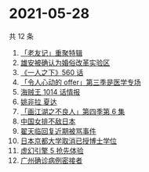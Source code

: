 # 2021-05-28

共 12 条

<!-- BEGIN -->
<!-- 最后更新时间 Fri May 28 2021 14:55:19 GMT+0800 (China Standard Time) -->

1. [「老友记」重聚特辑](https://www.zhihu.com/search?q=老友记重聚)
2. [雄安被确认为婚俗改革实验区](https://www.zhihu.com/search?q=雄安)
3. [《一人之下》560 话](https://www.zhihu.com/search?q=一人之下)
4. [「令人心动的 offer」第三季是医学专场](https://www.zhihu.com/search?q=令人心动的offer第三季)
5. [海贼王 1014 话情报](https://www.zhihu.com/search?q=海贼王)
6. [姚非拉 夏达](https://www.zhihu.com/search?q=姚非拉)
7. [「画江湖之不良人」第四季第 6 集](https://www.zhihu.com/search?q=画江湖之不良人第四季)
8. [中国女排不敌日本](https://www.zhihu.com/search?q=中国女排)
9. [翟天临回复近期被骂事件](https://www.zhihu.com/search?q=翟天临回复)
10. [日本京都大学取消已授博士学位](https://www.zhihu.com/search?q=日本京都大学)
11. [虚幻引擎 5 抢先体验](https://www.zhihu.com/search?q=虚幻引擎5)
12. [广州确诊病例密接者](https://www.zhihu.com/search?q=广州疫情)

<!-- END -->
